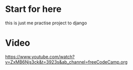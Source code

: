 # Start for here
this is just me practise project to django

# Video
https://www.youtube.com/watch?v=ZxMB6Njs3ck&t=3923s&ab_channel=freeCodeCamp.org

